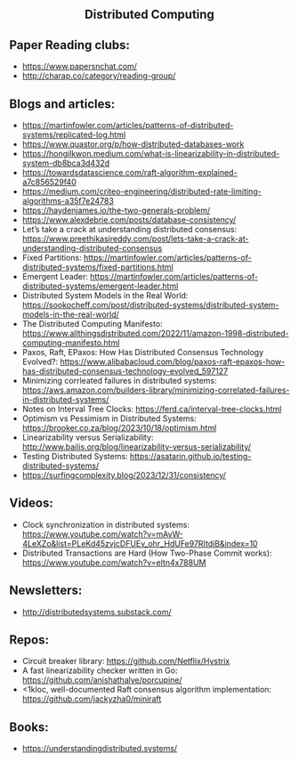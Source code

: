 <h2 align="center">Distributed Computing</h2>

## Paper Reading clubs:

- https://www.papersnchat.com/
- http://charap.co/category/reading-group/

## Blogs and articles:

- https://martinfowler.com/articles/patterns-of-distributed-systems/replicated-log.html
- https://www.quastor.org/p/how-distributed-databases-work
- https://hongilkwon.medium.com/what-is-linearizability-in-distributed-system-db8bca3d432d
- https://towardsdatascience.com/raft-algorithm-explained-a7c856529f40
- https://medium.com/criteo-engineering/distributed-rate-limiting-algorithms-a35f7e24783
- https://haydenjames.io/the-two-generals-problem/
- https://www.alexdebrie.com/posts/database-consistency/
- Let’s take a crack at understanding distributed consensus: https://www.preethikasireddy.com/post/lets-take-a-crack-at-understanding-distributed-consensus
- Fixed Partitions: https://martinfowler.com/articles/patterns-of-distributed-systems/fixed-partitions.html
- Emergent Leader: https://martinfowler.com/articles/patterns-of-distributed-systems/emergent-leader.html
- Distributed System Models in the Real World: https://sookocheff.com/post/distributed-systems/distributed-system-models-in-the-real-world/
- The Distributed Computing Manifesto: https://www.allthingsdistributed.com/2022/11/amazon-1998-distributed-computing-manifesto.html
- Paxos, Raft, EPaxos: How Has Distributed Consensus Technology Evolved?: https://www.alibabacloud.com/blog/paxos-raft-epaxos-how-has-distributed-consensus-technology-evolved_597127
- Minimizing corrleated failures in distributed systems: https://aws.amazon.com/builders-library/minimizing-correlated-failures-in-distributed-systems/
- Notes on Interval Tree Clocks: https://ferd.ca/interval-tree-clocks.html
- Optimism vs Pessimism in Distributed Systems: https://brooker.co.za/blog/2023/10/18/optimism.html
- Linearizability versus Serializability: http://www.bailis.org/blog/linearizability-versus-serializability/
- Testing Distributed Systems: https://asatarin.github.io/testing-distributed-systems/
- https://surfingcomplexity.blog/2023/12/31/consistency/

## Videos:

- Clock synchronization in distributed systems: https://www.youtube.com/watch?v=mAyW-4LeXZo&list=PLeKd45zvjcDFUEv_ohr_HdUFe97RItdiB&index=10
- Distributed Transactions are Hard (How Two-Phase Commit works): https://www.youtube.com/watch?v=eltn4x788UM

## Newsletters:

- http://distributedsystems.substack.com/

## Repos:

- Circuit breaker library: https://github.com/Netflix/Hystrix
- A fast linearizability checker written in Go: https://github.com/anishathalye/porcupine/
- <1kloc, well-documented Raft consensus algorithm implementation: https://github.com/jackyzha0/miniraft

## Books:

- https://understandingdistributed.systems/
